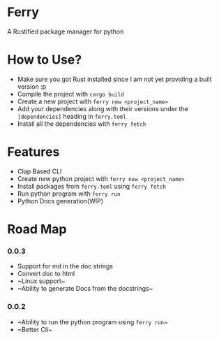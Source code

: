 # Ferry
A Rustified package manager for python

# How to Use?
- Make sure you got Rust installed since I am not yet providing a built version :p
- Compile the project with `cargo build`
- Create a new project with `ferry new <project_name>` 
- Add your dependencies along with their versions under the `[dependencies]` heading in `ferry.toml`
- Install all the dependencies with `ferry fetch`

# Features
- Clap Based CLI
- Create new python project with `ferry new <project_name>`
- Install packages from `ferry.toml` using `ferry fetch`
- Run python program with `ferry run`
- Python Docs generation(WIP)


# Road Map

### 0.0.3
- Support for md in the doc strings
- Convert doc to html
- ~Linux support~
- ~Ability to generate Docs from the docstrings~

### 0.0.2
- ~Ability to run the python program using `ferry run`~
- ~Better Cli~



